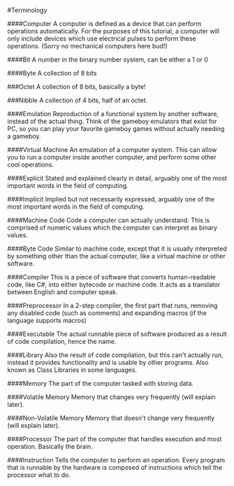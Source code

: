 #Terminology

####Computer
A computer is defined as a device that can perform operations automatically. For the purposes of this tutorial, a computer will only include devices which use electrical pulses to perform these operations. (Sorry no mechanical computers here bud!)

####Bit
A number in the binary number system, can be either a 1 or 0

####Byte
A collection of 8 bits

###Octet
A collection of 8 bits, basically a byte!

###Nibble
A collection of 4 bits, half of an octet.

####Emulation
Reproduction of a functional system by another software, instead of the actual thing. Think of the gameboy emulators that exist for PC, so you can play your favorite gameboy games without actually needing a gameboy.

####Virtual Machine
An emulation of a computer system. This can allow you to run a computer inside another computer, and perform some other cool operations.

####Explicit
Stated and explained clearly in detail, arguably one of the most important words in the field of computing.

####Implicit
Implied but not necessarily expressed, arguably one of the most important words in the field of computing.

####Machine Code
Code a computer can actually understand. This is comprised of numeric values which the computer can interpret as binary values.

####Byte Code
Similar to machine code, except that it is usually interpreted by something other than the actual computer, like a virtual machine or other software.

####Compiler
This is a piece of software that converts human-readable code, like C#, into either bytecode or machine code. It acts as a translator between English and computer speak.

####Preprocessor
In a 2-step compiler, the first part that runs, removing any disabled code (such as comments) and expanding macros (if the language supports macros)

####Executable
The actual runnable piece of software produced as a result of code compilation, hence the name.

####Library
Also the result of code compilation, but this can't actually run, instead it provides functionality and is usable by other programs. Also known as Class Libraries in some languages.

####Memory
The part of the computer tasked with storing data.

####Volatile Memory
Memory that changes very frequently (will explain later).

####Non-Volatile Memory
Memory that doesn't change very frequently (will explain later).

####Processor
The part of the computer that handles execution and most operation. Basically the brain.

####Instruction
Tells the computer to perform an operation. Every program that is runnable by the hardware is composed of instructions which tell the processor what to do.
